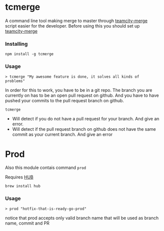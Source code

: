 # tcmerge
A command line tool making merge to master through [teamcity-merge](https://github.com/e-conomic/teamcity-merge)
script easier for the developer. Before using this you should set up [teamcity-merge](https://github.com/e-conomic/teamcity-merge)

### Installing
```
npm install -g tcmerge
```

### Usage
```
> tcmerge "My awesome feature is done, it solves all kinds of problems"
```

In order for this to work, you have to be in a git repo. The branch you are currently on has to be an open pull request
on github. And you have to have pushed your commits to the pull request branch on github.

`tcmerge`
- Will detect if you do not have a pull request for your branch. And give an error.
- Will detect if the pull request branch on github does not have the same commit as your current branch. And give an error

# Prod
Also this module contais command `prod`

Requires [HUB](https://hub.github.com/)

`brew install hub`

### Usage 

```
> prod "hotfix-that-is-ready-go-prod"
```

notice that prod accepts only valid branch name that will be used as branch name, commit and PR
